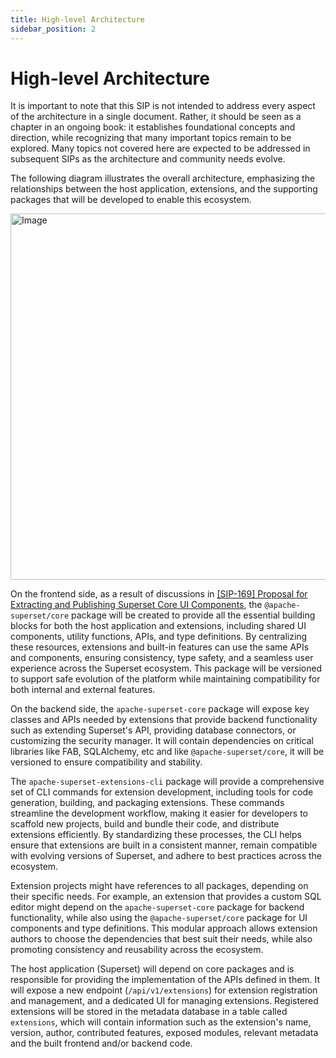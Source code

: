 ```yaml
---
title: High-level Architecture
sidebar_position: 2
---
```


<!--
Licensed to the Apache Software Foundation (ASF) under one
or more contributor license agreements.  See the NOTICE file
distributed with this work for additional information
regarding copyright ownership.  The ASF licenses this file
to you under the Apache License, Version 2.0 (the
"License"); you may not use this file except in compliance
with the License.  You may obtain a copy of the License at

  http://www.apache.org/licenses/LICENSE-2.0

Unless required by applicable law or agreed to in writing,
software distributed under the License is distributed on an
"AS IS" BASIS, WITHOUT WARRANTIES OR CONDITIONS OF ANY
KIND, either express or implied.  See the License for the
specific language governing permissions and limitations
under the License.
-->

# High-level Architecture

It is important to note that this SIP is not intended to address every aspect of the architecture in a single document. Rather, it should be seen as a chapter in an ongoing book: it establishes foundational concepts and direction, while recognizing that many important topics remain to be explored. Many topics not covered here are expected to be addressed in subsequent SIPs as the architecture and community needs evolve.

The following diagram illustrates the overall architecture, emphasizing the relationships between the host application, extensions, and the supporting packages that will be developed to enable this ecosystem.

<img width="955" height="586" alt="Image" src="https://github.com/user-attachments/assets/cc2a41df-55a4-48c8-b056-35f7a1e567c6" />

On the frontend side, as a result of discussions in [[SIP-169] Proposal for Extracting and Publishing Superset Core UI Components](https://github.com/apache/superset/issues/33441), the `@apache-superset/core` package will be created to provide all the essential building blocks for both the host application and extensions, including shared UI components, utility functions, APIs, and type definitions. By centralizing these resources, extensions and built-in features can use the same APIs and components, ensuring consistency, type safety, and a seamless user experience across the Superset ecosystem. This package will be versioned to support safe evolution of the platform while maintaining compatibility for both internal and external features.

On the backend side, the `apache-superset-core` package will expose key classes and APIs needed by extensions that provide backend functionality such as extending Superset's API, providing database connectors, or customizing the security manager. It will contain dependencies on critical libraries like FAB, SQLAlchemy, etc and like `@apache-superset/core`, it will be versioned to ensure compatibility and stability.

The `apache-superset-extensions-cli` package will provide a comprehensive set of CLI commands for extension development, including tools for code generation, building, and packaging extensions. These commands streamline the development workflow, making it easier for developers to scaffold new projects, build and bundle their code, and distribute extensions efficiently. By standardizing these processes, the CLI helps ensure that extensions are built in a consistent manner, remain compatible with evolving versions of Superset, and adhere to best practices across the ecosystem.

Extension projects might have references to all packages, depending on their specific needs. For example, an extension that provides a custom SQL editor might depend on the `apache-superset-core` package for backend functionality, while also using the `@apache-superset/core` package for UI components and type definitions. This modular approach allows extension authors to choose the dependencies that best suit their needs, while also promoting consistency and reusability across the ecosystem.

The host application (Superset) will depend on core packages and is responsible for providing the implementation of the APIs defined in them. It will expose a new endpoint (`/api/v1/extensions`) for extension registration and management, and a dedicated UI for managing extensions. Registered extensions will be stored in the metadata database in a table called `extensions`, which will contain information such as the extension's name, version, author, contributed features, exposed modules, relevant metadata and the built frontend and/or backend code.
